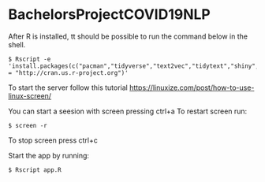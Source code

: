 # BachelorsProjectCOVID19NLP

After R is installed, tt should be possible to run the command below in the shell.


```
$ Rscript -e 'install.packages(c("pacman","tidyverse","text2vec","tidytext","shiny","shinyjs","UsingR"),repos = "http://cran.us.r-project.org")'
```

To start the server follow this tutorial https://linuxize.com/post/how-to-use-linux-screen/

You can start a seesion with screen pressing ctrl+a To restart screen run:

```
$ screen -r 
```

To stop screen press ctrl+c

Start the app by running: 

```
$ Rscript app.R
```
